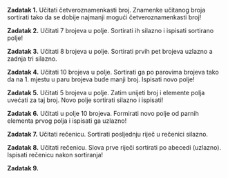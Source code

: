 <strong>Zadatak 1.</strong> Učitati četveroznamenkasti broj. Znamenke učitanog broja sortirati tako da se dobije najmanji mogući četveroznamenkasti broj!

<strong>Zadatak 2.</strong> Učitati 7 brojeva u polje. Sortirati ih silazno i ispisati sortirano polje!

<strong>Zadatak 3.</strong> Učitati 8 brojeva u polje. Sortirati prvih pet brojeva uzlazno a zadnja tri silazno.

<strong>Zadatak 4.</strong> Učitati 10 brojeva u polje. Sortirati ga po parovima brojeva tako da na 1. mjestu u paru brojeva bude manji broj. Ispisati novo polje!

<strong>Zadatak 5.</strong> Učitati 5 brojeva u polje. Zatim unijeti broj i elemente polja uvećati za taj broj. Novo polje sortirati silazno i ispisati!

<strong>Zadatak 6.</strong> Učitati u polje 10 brojeva. Formirati novo polje od parnih elementa prvog polja i ispisati ga uzlazno!

<strong>Zadatak 7.</strong> Učitati rečenicu. Sortirati posljednju riječ u rečenici silazno.

<strong>Zadatak 8.</strong> Učitati rečenicu. Slova prve riječi sortirati po abecedi (uzlazno). Ispisati rečenicu nakon sortiranja!

<strong>Zadatak 9.</strong>

